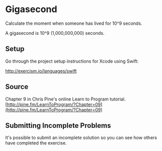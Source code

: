 # Gigasecond

Calculate the moment when someone has lived for 10^9 seconds.

A gigasecond is 10^9 (1,000,000,000) seconds.

## Setup

Go through the project setup instructions for Xcode using Swift:

http://exercism.io/languages/swift

## Source

Chapter 9 in Chris Pine's online Learn to Program tutorial. [http://pine.fm/LearnToProgram/?Chapter=09](http://pine.fm/LearnToProgram/?Chapter=09)

## Submitting Incomplete Problems
It's possible to submit an incomplete solution so you can see how others have completed the exercise.

